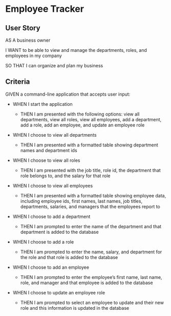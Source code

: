 # Employee Tracker

## User Story

AS A business owner

I WANT to be able to view and manage the departments, roles, and employees in my company

SO THAT I can organize and plan my business

## Criteria

GIVEN a command-line application that accepts user input:

* WHEN I start the application
    * THEN I am presented with the following options: view all departments, view all roles, view all employees, add a department, add a role, add an employee, and update an employee role

* WHEN I choose to view all departments
    * THEN I am presented with a formatted table showing department names and department ids

* WHEN I choose to view all roles
    * THEN I am presented with the job title, role id, the department that role belongs to, and the salary for that role

* WHEN I choose to view all employees
    * THEN I am presented with a formatted table showing employee data, including employee ids, first names, last names, job titles, departments, salaries, and managers that the employees report to

* WHEN I choose to add a department
    * THEN I am prompted to enter the name of the department and that department is added to the database

* WHEN I choose to add a role
    * THEN I am prompted to enter the name, salary, and department for the role and that role is added to the database

* WHEN I choose to add an employee
    * THEN I am prompted to enter the employee’s first name, last name, role, and manager and that employee is added to the database

* WHEN I choose to update an employee role
    * THEN I am prompted to select an employee to update and their new role and this information is updated in the database 
